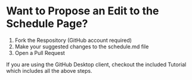 # Want to Propose an Edit to the Schedule Page?

1.  Fork the Respository (GitHub account required)
2.  Make your suggested changes to the schedule.md file
3.  Open a Pull Request

If you are using the GitHub Desktop client, checkout the included Tutorial which includes all the above steps.
